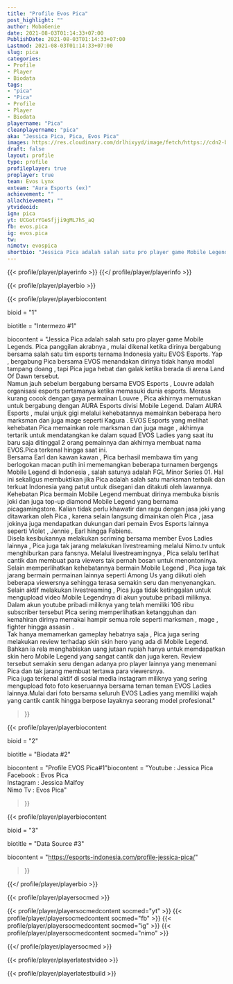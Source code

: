 ```yaml
---
title: "Profile Evos Pica"
post_highlight: ""
author: MobaGenie
date: 2021-08-03T01:14:33+07:00
PublishDate: 2021-08-03T01:14:33+07:00
Lastmod: 2021-08-03T01:14:33+07:00
slug: pica
categories: 
- Profile 
- Player
- Biodata
tags: 
- "pica"
- "Pica"
- Profile 
- Player
- Biodata
playername: "Pica"
cleanplayername: "pica"
aka: "Jessica Pica, Pica, Evos Pica"
images: https://res.cloudinary.com/drlhixyyd/image/fetch/https://cdn2-build.mobagenie.my.id/p/images/banner/player/full/pica.jpg
draft: false
layout: profile
type: profile
profileplayer: true
proplayer: true
team: Evos Lynx
exteam: "Aura Esports (ex)" 
achievement: ""
allachievement: ""
ytvideoid: 
ign: pica
yt: UCGotrYGeSfjji9gML7hS_aQ
fb: evos.pica
ig: evos.pica
tw: 
nimotv: evospica
shortbio: "Jessica Pica adalah salah satu pro player game Mobile Legends. Pica panggilan akrabnya , mulai dikenal ketika dirinya bergabung bersama salah satu tim esports ternama Indonesia yaitu EVOS Esports. Yap , bergabung Pica bersama EVOS menandakan dirinya tidak hanya modal tampang doang , tapi Pica juga hebat dan galak ketika berada di arena Land Of Dawn."
---
```


{{< profile/player/playerinfo >}} {{</ profile/player/playerinfo >}}

{{< profile/player/playerbio >}}

{{< profile/player/playerbiocontent 

bioid = "1" 

biotitle = "Intermezo #1" 

biocontent = "Jessica Pica adalah salah satu pro player game Mobile Legends. Pica panggilan akrabnya , mulai dikenal ketika dirinya bergabung bersama salah satu tim esports ternama Indonesia yaitu EVOS Esports. Yap , bergabung Pica bersama EVOS menandakan dirinya tidak hanya modal tampang doang , tapi Pica juga hebat dan galak ketika berada di arena Land Of Dawn tersebut.<br/>Namun jauh sebelum bergabung bersama EVOS Esports , Louvre adalah organisasi esports pertamanya ketika memasuki dunia esports. Merasa kurang cocok dengan gaya permainan Louvre , Pica akhirnya memutuskan untuk bergabung dengan AURA Esports divisi Mobile Legend. Dalam AURA Esports , mulai unjuk gigi melalui kehebatannya memainkan beberapa hero marksman dan juga mage seperti Kagura . EVOS Esports yang melihat kehebatan Pica memainkan role marksman dan juga mage , akhirnya tertarik untuk mendatangkan ke dalam squad EVOS Ladies yang saat itu baru saja ditinggal 2 orang pemainnya dan akhirnya membuat nama EVOS.Pica terkenal hingga saat ini.<br/>Bersama Earl dan kawan kawan , Pica berhasil membawa tim yang berlogokan macan putih ini mememangkan beberapa turnamen bergengs Mobile Legend di Indonesia , salah satunya adalah FGL Minor Series 01. Hal ini sekaligus membuktikan jika Pica adalah salah satu marksman terbaik dan terkuat Indonesia yang patut untuk disegani dan ditakuti oleh lawannya.<br/>Kehebatan Pica bermain Mobile Legend membuat dirinya membuka bisnis joki dan juga top-up diamond Mobile Legend yang bernama picagamingstore. Kalian tidak perlu khawatir dan ragu dengan jasa joki yang ditawarkan oleh Pica , karena selain langsung dimainkan oleh Pica , jasa jokinya juga mendapatkan dukungan dari pemain Evos Esports lainnya seperti Violet , Jennie , Earl hingga Fabiens.<br/>Disela kesibukannya melakukan scriming bersama member Evos Ladies lainnya , Pica juga tak jarang melakukan livestreaming melalui Nimo.tv untuk menghiburkan para fansnya. Melalui livestreamingnya , Pica selalu terlihat cantik dan membuat para viewers tak pernah bosan untuk menontoninya. Selain memperlihatkan kehebatannya bermain Mobile Legend , Pica juga tak jarang bermain permainan lainnya seperti Among Us yang diikuti oleh beberapa viewersnya sehingga terasa semakin seru dan menyenangkan.<br/>Selain aktif melakukan livestreaming , Pica juga tidak ketinggalan untuk mengupload video Mobile Legendnya di akun youtube pribadi miliknya. Dalam akun youtube pribadi miliknya yang telah memiliki 106 ribu subscriber tersebut PIca sering memperlihatkan ketangguhan dan kemahiran dirinya memakai hampir semua role seperti marksman , mage , fighter hingga assasin .<br/>Tak hanya memamerkan gameplay hebatnya saja , Pica juga sering melakukan review terhadap skin skin hero yang ada di Mobile Legend. Bahkan ia rela menghabiskan uang jutaan rupiah hanya untuk memdapatkan skin hero Mobile Legend yang sangat cantik dan juga keren. Review tersebut semakin seru dengan adanya pro player lainnya yang menemani Pica dan tak jarang membuat tertawa para viewersnya.<br/>Pica juga terkenal aktif di sosial media instagram miliknya yang sering mengupload foto foto keseruannya bersama teman teman EVOS Ladies lainnya.Mulai dari foto bersama seluruh EVOS Ladies yang memiliki wajah yang cantik cantik hingga berpose layaknya seorang model profesional."

>}}

{{< profile/player/playerbiocontent 

bioid = "2" 

biotitle = "Biodata #2" 

biocontent = "Profile EVOS Pica#1"biocontent = "Youtube : Jessica Pica<br/>Facebook : Evos Pica<br/>Instagram : Jessica Malfoy<br/>Nimo Tv : Evos Pica"

>}}

{{< profile/player/playerbiocontent 

bioid = "3" 

biotitle = "Data Source #3" 

biocontent = "https://esports-indonesia.com/profile-jessica-pica/"

>}}

{{</ profile/player/playerbio >}}
 
{{< profile/player/playersocmed >}}

{{< profile/player/playersocmedcontent socmed="yt" >}} 
{{< profile/player/playersocmedcontent socmed="fb" >}} 
{{< profile/player/playersocmedcontent socmed="ig" >}} 
{{< profile/player/playersocmedcontent socmed="nimo" >}} 

{{</ profile/player/playersocmed >}}

{{< profile/player/playerlatestvideo >}}

{{< profile/player/playerlatestbuild >}}